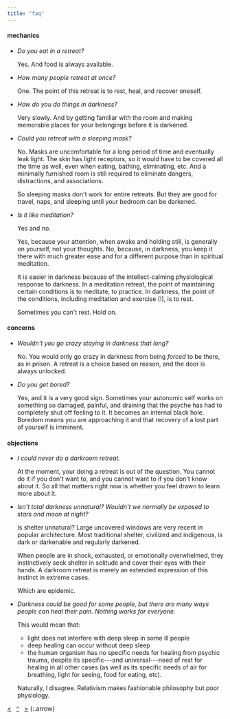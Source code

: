 ```yaml
---
title: "faq"
---
```


#### mechanics

- _Do you eat in a retreat?_

    Yes. And food is always available.

- _How many people retreat at once?_

    One. The point of this retreat is to rest, heal, and recover oneself.

- _How do you do things in darkness?_

    Very slowly. And by getting familiar with the room and making memorable places for your belongings before it is darkened.

- _Could you retreat with a sleeping mask?_

    No. Masks are uncomfortable for a long period of time and eventually leak light. The skin has light receptors, so it would have to be covered all the time as well, even when eating, bathing, eliminating, etc. And a minimally furnished room is still required to eliminate dangers, distractions, and associations.
	
    So sleeping masks don't work for entire retreats. But they are good for travel, naps, and sleeping until your bedroom can be darkened.

- _Is it like meditation?_

    Yes and no. 

    Yes, because your attention, when awake and holding still, is generally on yourself, not your thoughts. No, because, in darkness, you keep it there with much greater ease and for a different purpose than in spiritual meditation.
 
    It is easier in darkness because of the intellect-calming physiological response to darkness. In a meditation retreat, the point of maintaining certain conditions is to meditate, to practice. In darkness, the point of the conditions, including meditation and exercise (!), is to rest. 
    
    Sometimes you can't rest. Hold on.

#### concerns

- _Wouldn't you go crazy staying in darkness that long?_

    No. You would only go crazy in darkness from being _forced_ to be there, as in prison. A retreat is a choice based on reason, and the door is always unlocked.

- _Do you get bored?_

    Yes, and it is a very good sign. Sometimes your autonomic self works on something so damaged, painful, and draining that the psyche has had to completely shut off feeling to it. It becomes an internal black hole. Boredom means you are approaching it and that recovery of a lost part of yourself is imminent.

#### objections

- _I could never do a darkroom retreat._

    At the moment, your doing a retreat is out of the question. You cannot do it if you don't want to, and you cannot want to if you don't know about it. So all that matters right now is whether you feel drawn to learn more about it.

- _Isn't total darkness unnatural? Wouldn't we normally be exposed to stars and moon at night?_

    Is shelter unnatural? Large uncovered windows are very recent in popular architecture. Most traditional shelter, civilized and indigenous, is dark or darkenable and regularly darkened.
    
    When people are in shock, exhausted, or emotionally overwhelmed, they instinctively seek shelter in solitude and cover their eyes with their hands. A darkroom retreat is merely an extended expression of this instinct in extreme cases. 
	
    Which are epidemic.

- _Darkness could be good for some people, but there are many ways people can heal their pain. Nothing works for everyone._
    
    This would mean that:
    
    - light does not interfere with deep sleep in some ill people
    - deep healing can occur without deep sleep
    - the human organism has no specific needs for healing from psychic trauma, despite its specific---and universal---need of rest for healing in all other cases (as well as its specific needs of air for breathing, light for seeing, food for eating, etc).
    
    Naturally, I disagree. Relativism makes fashionable philosophy but poor physiology.

[&lt;](/make/)&nbsp;&nbsp;&nbsp;[`^`](/)&nbsp;&nbsp;&nbsp;[&gt;](/about)
{:.arrow}
